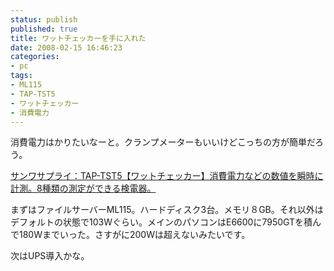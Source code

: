 ```yaml
---
status: publish
published: true
title: ワットチェッカーを手に入れた
date: 2008-02-15 16:46:23
categories:
- pc
tags:
- ML115
- TAP-TST5
- ワットチェッカー
- 消費電力
---
```

消費電力はかりたいなーと。クランプメーターもいいけどこっちの方が簡単だろう。

<a href="http://www.sanwa.co.jp/product/syohin.asp?code=TAP-TST5">サンワサプライ：TAP-TST5【ワットチェッカー】消費電力などの数値を瞬時に計測。8種類の測定ができる検電器。</a>

まずはファイルサーバーML115。ハードディスク3台。メモリ８GB。それ以外はデフォルトの状態で103Wぐらい。メインのパソコンはE6600に7950GTを積んで180Wまでいった。さすがに200Wは超えないみたいです。

次はUPS導入かな。
